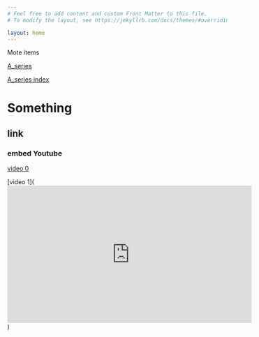 ```yaml
---
# Feel free to add content and custom Front Matter to this file.
# To modify the layout, see https://jekyllrb.com/docs/themes/#overriding-theme-defaults

layout: home
---
```


  Mote items

  [A_series](/kb_A_series/A_series.md)

  [A_series index](/kb_A_series/kb_A_series.html)


# Something

## link


### embed Youtube

[video 0](https://www.youtube.com/embed/dQw4w9WgXcQ)


[video 1](<iframe width="560" height="315" src="https://www.youtube.com/embed/dQw4w9WgXcQ" frameborder="0" allow="autoplay; encrypted-media" allowfullscreen></iframe>)